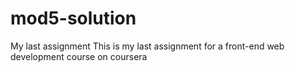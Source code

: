 # mod5-solution
My last assignment
This is my last assignment for a front-end web development course on coursera
